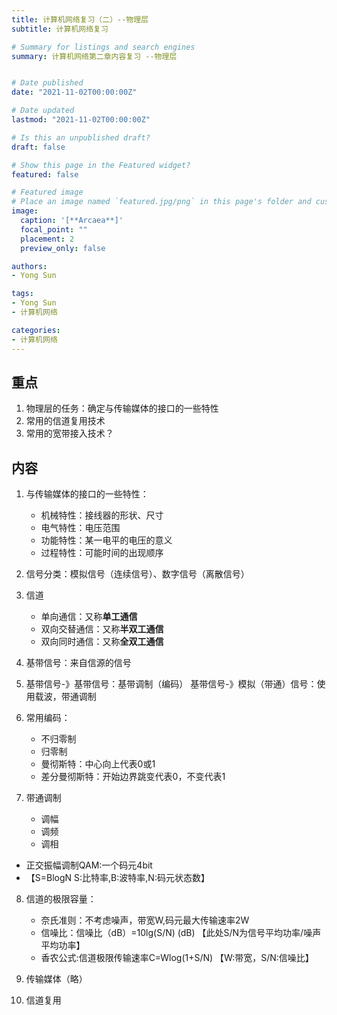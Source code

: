 ```yaml
---
title: 计算机网络复习（二）--物理层
subtitle: 计算机网络复习

# Summary for listings and search engines
summary: 计算机网络第二章内容复习 --物理层


# Date published
date: "2021-11-02T00:00:00Z"

# Date updated
lastmod: "2021-11-02T00:00:00Z"

# Is this an unpublished draft?
draft: false

# Show this page in the Featured widget?
featured: false

# Featured image
# Place an image named `featured.jpg/png` in this page's folder and customize its options here.
image:
  caption: '[**Arcaea**]'
  focal_point: ""
  placement: 2
  preview_only: false

authors:
- Yong Sun

tags:
- Yong Sun
- 计算机网络

categories:
- 计算机网络
---
```


## 重点

1. 物理层的任务：确定与传输媒体的接口的一些特性
2. 常用的信道复用技术
3. 常用的宽带接入技术？


## 内容
 
1. 与传输媒体的接口的一些特性：
    - 机械特性：接线器的形状、尺寸
    - 电气特性：电压范围
    - 功能特性：某一电平的电压的意义
    - 过程特性：可能时间的出现顺序
2. 信号分类：模拟信号（连续信号）、数字信号（离散信号）
3. 信道
    - 单向通信：又称**单工通信**
    - 双向交替通信：又称**半双工通信**
    - 双向同时通信：又称**全双工通信**
4. 基带信号：来自信源的信号
5.  基带信号-》基带信号：基带调制（编码）
    基带信号-》模拟（带通）信号：使用载波，带通调制

6. 常用编码：
    - 不归零制
    - 归零制
    - 曼彻斯特：中心向上代表0或1
    - 差分曼彻斯特：开始边界跳变代表0，不变代表1

7. 带通调制
    - 调幅
    - 调频
    - 调相

* 正交振幅调制QAM:一个码元4bit
* 【S=BlogN  S:比特率,B:波特率,N:码元状态数】

8. 信道的极限容量：
    - 奈氏准则：不考虑噪声，带宽W,码元最大传输速率2W
    - 信噪比：信噪比（dB）=10lg(S/N) (dB)   【此处S/N为信号平均功率/噪声平均功率】 
    - 香农公式:信道极限传输速率C=Wlog(1+S/N)  【W:带宽，S/N:信噪比】

9. 传输媒体（略）

10. 信道复用